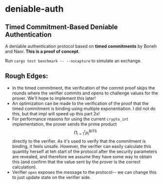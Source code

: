 # deniable-auth
Timed Commitment-Based Deniable Authentication
---
A deniable authentication protocol based on **timed commitments** by Boneh and Naor. **This is a proof of concept**.

Run `cargo test benchmark -- --nocapture` to simulate an exchange.

## Rough Edges:
- In the timed commitment, the verification of the commit proof skips the rounds where the verifier commits and opens to challenge values for the prover. We'll hope to implement this later!
- An optimization can be made to the verification of the proof that the timed commitment is binding using multiple exponentiation. I did not do this, but that impl will speed up this part 2x!
- For performance reasons for using the current `crypto_int` implementation, the prover sends the prime product $$\Pi_{i=1} ^r p_i^{\text{BITS}}$$ directly to the verifier. As it's used to verify that the commitment is binding, it feels unsafe. However, the verifier can easily calculate this quantity herself at teh start of the protocol after the security parameters are revealed, and therefore we assume they have some way to obtain this (and confirm that the value sent by the prover is the correct calculation). 
- Verifier `open` exposes the message to the protocol-- we can change this to just update state on the verifier side.